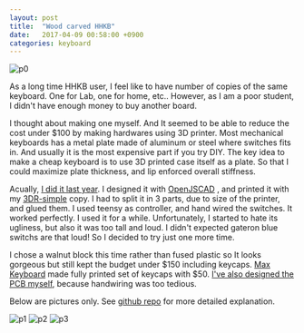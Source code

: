 ```yaml
---
layout: post
title:  "Wood carved HHKB"
date:   2017-04-09 00:58:00 +0900
categories: keyboard
---
```


![p0](https://github.com/jinhwanlazy/wood-case-keyboard/raw/master/pics/IMG_2566.JPG)

As a long time HHKB user, I feel like to have number of copies of the same
keyboard. One for Lab, one for home, etc..  However, as I am a poor student,
I didn't have enough money to buy another board.

I thought about making one myself. And It seemed to be able to reduce the cost 
under $100 by making hardwares using 3D printer. Most mechanical keyboards has
a metal plate made of aluminum or steel where switches fits in. And usually it
is the most expensive part if you try DIY. 
The key idea to make a cheap keyboard is to use 3D printed case itself as a
plate. So that I could maximize plate thickness, and lip enforced overall stiffness.

Acually, [I did it last year](https://github.com/jinhwanlazy/3d-printable-keyboard).
I designed it with [OpenJSCAD](https://openjscad.org/#https://raw.githubusercontent.com/jinhwanlazy/3d-printable-keyboard/master/model.js)
, and printed it with my
[3DR-simple](http://trains.socha.com/2013/11/building-3dr-simple-delta-printer-part-i.html) copy.
I had to split it in 3 parts, due to size of the printer, and glued them. 
I used teensy as controller, and hand wired the switches. 
It worked perfectly. I used it for a while. Unfortunately, I started to hate its
ugliness, but also it was too tall and loud. I didn't expected gateron blue
switchs are that loud! So I decided to try just one more time.

I chose a walnut block this time rather than fused plastic so It looks gorgeous
but still kept the budget under $150 including keycaps.
[Max Keyboard](http://www.maxkeyboard.com/) made fully
printed set of keycaps with $50. 
[I've also designed the PCB myself](https://github.com/jinhwanlazy/hhkb-pcb),
because handwiring was too tedious. 

Below are pictures only.
See [github repo](https://github.com/jinhwanlazy/wood-case-keyboard)
for more detailed explanation.

![p1](https://github.com/jinhwanlazy/wood-case-keyboard/raw/master/pics/IMG_2556.JPG)
![p2](https://github.com/jinhwanlazy/wood-case-keyboard/raw/master/pics/IMG_2569.JPG)
![p3](https://github.com/jinhwanlazy/wood-case-keyboard/raw/master/pics/IMG_2571.JPG)
